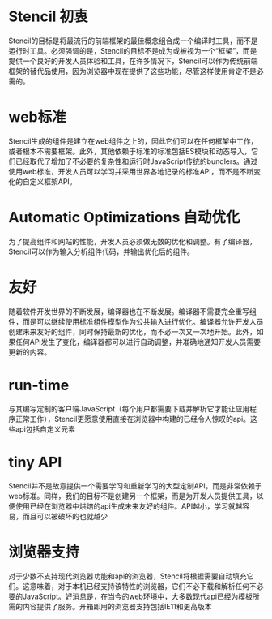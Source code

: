 # Stencil 初衷

Stencil的目标是将最流行的前端框架的最佳概念组合成一个编译时工具，而不是运行时工具。必须强调的是，Stencil的目标不是成为或被视为一个“框架”，而是提供一个良好的开发人员体验和工具，在许多情况下，Stencil可以作为传统前端框架的替代品使用，因为浏览器中现在提供了这些功能，尽管这样使用肯定不是必需的。

# web标准

Stencil生成的组件是建立在web组件之上的，因此它们可以在任何框架中工作，或者根本不需要框架。此外，其他依赖于标准的标准包括ES模块和动态导入，它们已经取代了增加了不必要的复杂性和运行时JavaScript传统的bundlers。通过使用web标准，开发人员可以学习并采用世界各地记录的标准API，而不是不断变化的自定义框架API。

# Automatic Optimizations  自动优化

为了提高组件和网站的性能，开发人员必须做无数的优化和调整。有了编译器，Stencil可以作为输入分析组件代码，并输出优化后的组件。

# 友好

随着软件开发世界的不断发展，编译器也在不断发展。编译器不需要完全重写组件，而是可以继续使用标准组件模型作为公共输入进行优化。编译器允许开发人员创建未来友好的组件，同时保持最新的优化，而不必一次又一次地开始。此外，如果任何API发生了变化，编译器都可以进行自动调整，并准确地通知开发人员需要更新的内容。

# run-time 

与其编写定制的客户端JavaScript（每个用户都需要下载并解析它才能让应用程序正常工作），Stencil更愿意使用直接在浏览器中构建的已经令人惊叹的api。这些api包括自定义元素

# tiny API

Stencil并不是故意提供一个需要学习和重新学习的大型定制API，而是非常依赖于web标准。同样，我们的目标不是创建另一个框架，而是为开发人员提供工具，以便使用已经在浏览器中烘焙的api生成未来友好的组件。API越小，学习就越容易，而且可以被破坏的也就越少
 
# 浏览器支持

对于少数不支持现代浏览器功能和api的浏览器，Stencil将根据需要自动填充它们。这意味着，对于本机已经支持该特性的浏览器，它们不必下载和解析任何不必要的JavaScript。好消息是，在当今的web环境中，大多数现代api已经为模板所需的内容提供了服务。开箱即用的浏览器支持包括IE11和更高版本